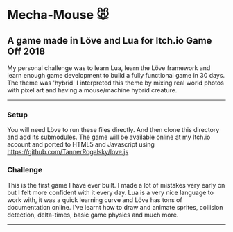 # Mecha-Mouse :mouse:
## A game made in Löve and Lua for Itch.io Game Off 2018

My personal challenge was to learn Lua, learn the Löve framework and learn enough game development to build a fully functional game in 30 days.
The theme was 'hybrid' I interpreted this theme by mixing real world photos with pixel art and having a mouse/machine hybrid creature.
____
### Setup
You will need Löve to run these files directly. And then clone this directory and add its submodules.
The game will be available online at my Itch.io account and ported to HTML5 and Javascript using https://github.com/TannerRogalsky/love.js
### Challenge
This is the first game I have ever built. I made a lot of mistakes very early on but I felt more confident with it every day.
Lua is a very nice language to work with, it was a quick learning curve and Löve has tons of documentation online.
I've learnt how to draw and animate sprites, collision detection, delta-times, basic game physics and much more.
____
